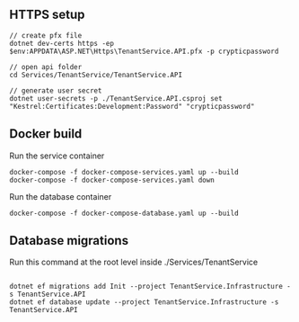 ## HTTPS setup

```
// create pfx file
dotnet dev-certs https -ep $env:APPDATA\ASP.NET\Https\TenantService.API.pfx -p crypticpassword

// open api folder
cd Services/TenantService/TenantService.API

// generate user secret
dotnet user-secrets -p ./TenantService.API.csproj set "Kestrel:Certificates:Development:Password" "crypticpassword"
```

## Docker build

Run the service container

```
docker-compose -f docker-compose-services.yaml up --build
docker-compose -f docker-compose-services.yaml down
```

Run the database container

```
docker-compose -f docker-compose-database.yaml up --build
```

## Database migrations

Run this command at the root level inside ./Services/TenantService

```

dotnet ef migrations add Init --project TenantService.Infrastructure -s TenantService.API
dotnet ef database update --project TenantService.Infrastructure -s TenantService.API
```
